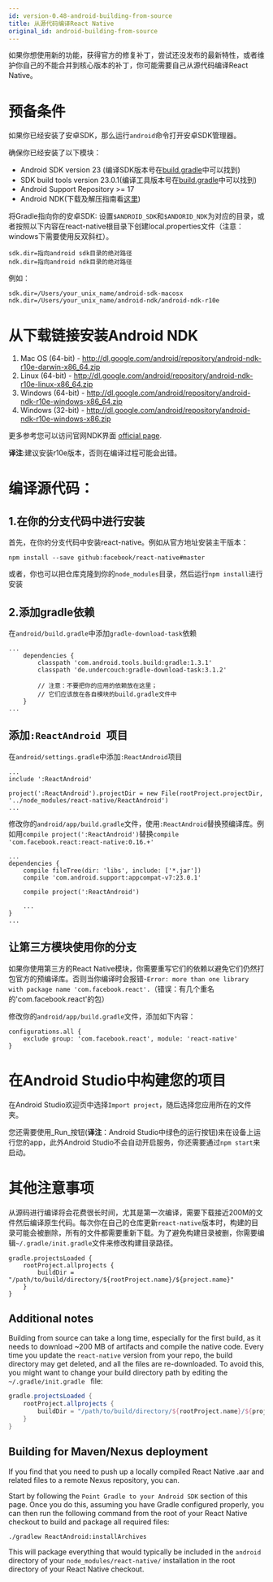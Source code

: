 ```yaml
---
id: version-0.48-android-building-from-source
title: 从源代码编译React Native
original_id: android-building-from-source
---
```


如果你想使用新的功能，获得官方的修复补丁，尝试还没发布的最新特性，或者维护你自己的不能合并到核心版本的补丁，你可能需要自己从源代码编译React Native。

# 预备条件

如果你已经安装了安卓SDK，那么运行`android`命令打开安卓SDK管理器。

确保你已经安装了以下模块：

* Android SDK version 23 (编译SDK版本号在[build.gradle](https://github.com/facebook/react-native/blob/master/ReactAndroid/build.gradle)中可以找到)
* SDK build tools version 23.0.1(编译工具版本号在[build.gradle](https://github.com/facebook/react-native/blob/master/ReactAndroid/build.gradle)中可以找到)
* Android Support Repository >= 17 
* Android NDK(下载及解压指南看[这里](http://developer.android.com/ndk/downloads/index.html))

将Gradle指向你的安卓SDK: 设置`$ANDROID_SDK`和`$ANDORID_NDK`为对应的目录，或者按照以下内容在react-native根目录下创建local.properties文件（注意：windows下需要使用反双斜杠）。

```
sdk.dir=指向android sdk目录的绝对路径
ndk.dir=指向android ndk目录的绝对路径
``` 
例如：

```
sdk.dir=/Users/your_unix_name/android-sdk-macosx
ndk.dir=/Users/your_unix_name/android-ndk/android-ndk-r10e
```
# 从下载链接安装Android NDK

1. Mac OS (64-bit) - http://dl.google.com/android/repository/android-ndk-r10e-darwin-x86_64.zip
2. Linux (64-bit) - http://dl.google.com/android/repository/android-ndk-r10e-linux-x86_64.zip
3. Windows (64-bit) - http://dl.google.com/android/repository/android-ndk-r10e-windows-x86_64.zip
4. Windows (32-bit) - http://dl.google.com/android/repository/android-ndk-r10e-windows-x86.zip

更多参考您可以访问官网NDK界面 [official page](http://developer.android.com/ndk/downloads/index.html).

__译注__:建议安装r10e版本，否则在编译过程可能会出错。

# 编译源代码：

## 1.在你的分支代码中进行安装

首先，在你的分支代码中安装react-native。例如从官方地址安装主干版本：

```
npm install --save github:facebook/react-native#master
```

或者，你也可以把仓库克隆到你的`node_modules`目录，然后运行`npm install`进行安装

## 2.添加gradle依赖

在`android/build.gradle`中添加`gradle-download-task`依赖

```
...
    dependencies {
        classpath 'com.android.tools.build:gradle:1.3.1'
        classpath 'de.undercouch:gradle-download-task:3.1.2'

        // 注意：不要把你的应用的依赖放在这里；
        // 它们应该放在各自模块的build.gradle文件中
    }
...
```

## 添加`:ReactAndroid `项目

在`android/settings.gradle`中添加`:ReactAndroid`项目

```
...
include ':ReactAndroid'

project(':ReactAndroid').projectDir = new File(rootProject.projectDir, '../node_modules/react-native/ReactAndroid')
...
```

修改你的`android/app/build.gradle`文件，使用`:ReactAndroid`替换预编译库。例如用`compile project(':ReactAndroid')`替换`compile 'com.facebook.react:react-native:0.16.+'`

```
...
dependencies {
    compile fileTree(dir: 'libs', include: ['*.jar'])
    compile 'com.android.support:appcompat-v7:23.0.1'

    compile project(':ReactAndroid')

    ...
}
...
```

## 让第三方模块使用你的分支
如果你使用第三方的React Native模块，你需要重写它们的依赖以避免它们仍然打包官方的预编译库。否则当你编译时会报错-`Error: more than one library with package name 'com.facebook.react'.`（错误：有几个重名的'com.facebook.react'的包）

修改你的`android/app/build.gradle`文件，添加如下内容：

```
configurations.all {
    exclude group: 'com.facebook.react', module: 'react-native'
}
```

# 在Android Studio中构建您的项目

在Android Studio欢迎页中选择`Import project`，随后选择您应用所在的文件夹。

您还需要使用_Run_按钮(__译注__：Android Studio中绿色的运行按钮)来在设备上运行您的app，此外Android Studio不会自动开启服务，你还需要通过`npm start`来启动。

# 其他注意事项
从源码进行编译将会花费很长时间，尤其是第一次编译，需要下载接近200M的文件然后编译原生代码。每次你在自己的仓库更新`react-native`版本时，构建的目录可能会被删除，所有的文件都需要重新下载。为了避免构建目录被删，你需要编辑`~/.gradle/init.gradle`文件来修改构建目录路径。

```
gradle.projectsLoaded {
    rootProject.allprojects {
        buildDir = "/path/to/build/directory/${rootProject.name}/${project.name}"
    }
}
```

## Additional notes

Building from source can take a long time, especially for the first build, as it needs to download ~200 MB of artifacts and compile the native code. Every time you update the `react-native` version from your repo, the build directory may get deleted, and all the files are re-downloaded. To avoid this, you might want to change your build directory path by editing the `~/.gradle/init.gradle ` file:

```gradle
gradle.projectsLoaded {
    rootProject.allprojects {
        buildDir = "/path/to/build/directory/${rootProject.name}/${project.name}"
    }
}
```

## Building for Maven/Nexus deployment

If you find that you need to push up a locally compiled React Native .aar and related files to a remote Nexus repository, you can.

Start by following the `Point Gradle to your Android SDK` section of this page. Once you do this, assuming you have Gradle configured properly, you can then run the following command from the root of your React Native checkout to build and package all required files:

```
./gradlew ReactAndroid:installArchives
```

This will package everything that would typically be included in the `android` directory of your `node_modules/react-native/` installation in the root directory of your React Native checkout. 

